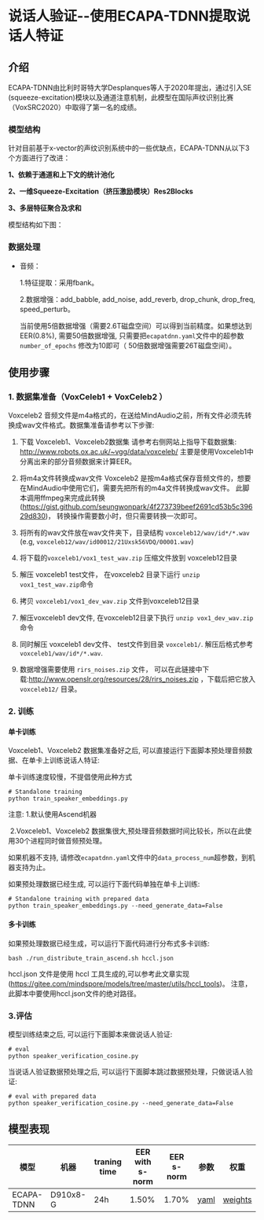 # 说话人验证--使用ECAPA-TDNN提取说话人特证



## 介绍

ECAPA-TDNN由比利时哥特大学Desplanques等人于2020年提出，通过引入SE (squeeze-excitation)模块以及通道注意机制，此模型在国际声纹识别比赛（VoxSRC2020）中取得了第一名的成绩。

### 模型结构

针对目前基于x-vector的声纹识别系统中的一些优缺点，ECAPA-TDNN从以下3个方面进行了改进：

**1、依赖于通道和上下文的统计池化**

**2、一维Squeeze-Excitation（挤压激励模块）Res2Blocks**

**3、多层特征聚合及求和**

模型结构如下图：



### 数据处理

- 音频：

  1.特征提取：采用fbank。

  2.数据增强：add_babble, add_noise, add_reverb, drop_chunk, drop_freq, speed_perturb。

     当前使用5倍数据增强（需要2.6T磁盘空间）可以得到当前精度。如果想达到EER(0.8%), 需要50倍数据增强, 只需要把`ecapatdnn.yaml`文件中的超参数 `number_of_epochs` 修改为10即可（ 50倍数据增强需要26T磁盘空间）。

## 使用步骤

### 1. 数据集准备（VoxCeleb1 + VoxCeleb2 ）

Voxceleb2 音频文件是m4a格式的，在送给MindAudio之前，所有文件必须先转换成wav文件格式。数据集准备请参考以下步骤:

1. 下载 Voxceleb1、Voxceleb2数据集
请参考右侧网站上指导下载数据集: http://www.robots.ox.ac.uk/~vgg/data/voxceleb/
主要是使用Voxceleb1中分离出来的部分音频数据来计算EER。


2. 将m4a文件转换成wav文件
Voxceleb2 是按m4a格式保存音频文件的，想要在MindAudio中使用它们，需要先把所有的m4a文件转换成wav文件。
此脚本调用ffmpeg来完成此转换(https://gist.github.com/seungwonpark/4f273739beef2691cd53b5c39629d830)， 转换操作需要数小时，但只需要转换一次即可。


3. 将所有的wav文件放在wav文件夹下，目录结构 `voxceleb12/wav/id*/*.wav` (e.g, `voxceleb12/wav/id00012/21Uxsk56VDQ/00001.wav`)


4. 将下载的`voxceleb1/vox1_test_wav.zip` 压缩文件放到 voxceleb12目录


5. 解压 voxceleb1 test文件， 在voxceleb2 目录下运行 `unzip vox1_test_wav.zip`命令


6. 拷贝 `voxceleb1/vox1_dev_wav.zip` 文件到voxceleb12目录


7. 解压voxceleb1 dev文件, 在voxceleb12目录下执行 `unzip vox1_dev_wav.zip`命令


8. 同时解压 voxceleb1 dev文件、 test文件到目录 `voxceleb1/`. 解压后格式参考 `voxceleb1/wav/id*/*.wav`.


9. 数据增强需要使用 `rirs_noises.zip` 文件， 可以在此链接中下载:http://www.openslr.org/resources/28/rirs_noises.zip ，下载后把它放入 `voxceleb12/` 目录。

### 2. 训练

#### 单卡训练

Voxceleb1、Voxceleb2 数据集准备好之后, 可以直接运行下面脚本预处理音频数据、在单卡上训练说话人特证:

单卡训练速度较慢，不提倡使用此种方式

```shell
# Standalone training
python train_speaker_embeddings.py
```

注意: 1.默认使用Ascend机器

​		  2.Voxceleb1、Voxceleb2 数据集很大,预处理音频数据时间比较长，所以在此使用30个进程同时做音频预处理。

如果机器不支持, 请修改`ecapatdnn.yaml`文件中的`data_process_num`超参数，到机器支持为止。

如果预处理数据已经生成, 可以运行下面代码单独在单卡上训练:

```shell
# Standalone training with prepared data
python train_speaker_embeddings.py --need_generate_data=False
```

#### 多卡训练

如果预处理数据已经生成，可以运行下面代码进行分布式多卡训练:

`bash ./run_distribute_train_ascend.sh hccl.json`

hccl.json 文件是使用 hccl 工具生成的,可以参考此文章实现 (https://gitee.com/mindspore/models/tree/master/utils/hccl_tools)。 注意，此脚本中要使用hccl.json文件的绝对路径。

### 3.评估

模型训练结束之后, 可以运行下面脚本来做说话人验证:

```shell
# eval
python speaker_verification_cosine.py
```

当说话人验证数据预处理之后, 可以运行下面脚本跳过数据预处理，只做说话人验证:

```shell
# eval with prepared data
python speaker_verification_cosine.py --need_generate_data=False
```



## **模型表现**

| 模型       | 机器     | traning time | EER with s-norm | EER s-norm | 参数                                                         | 权重                                                         |
| ---------- | -------- | ------------ | --------------- | ---------- | ------------------------------------------------------------ | ------------------------------------------------------------ |
| ECAPA-TDNN | D910x8-G | 24h          | 1.50%           | 1.70%      | [yaml](https://github.com/mindsporelab/mindaudio/blob/main/example/ECAPA-TDNN/ecapatdnn.yaml) | [weights](https://download.mindspore.cn/toolkits/mindaudio/ecapatdnn/ecapatdnn_vox12.ckpt) |
